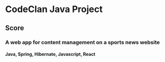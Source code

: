 # CodeClan Java Project
## Score
### A  web app for content management on a sports news website
#### Java, Spring, Hibernate, Javascript, React

